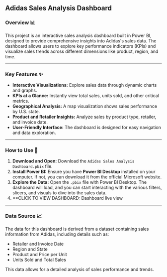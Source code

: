 ## **Adidas Sales Analysis Dashboard**

### **Overview** 📊

This project is an interactive sales analysis dashboard built in Power BI, designed to provide comprehensive insights into Adidas's sales data. The dashboard allows users to explore key performance indicators (KPIs) and visualize sales trends across different dimensions like product, region, and time.

---

### **Key Features** ✨

* **Interactive Visualizations:** Explore sales data through dynamic charts and graphs.
* **KPIs at a Glance:** Instantly view total sales, units sold, and other critical metrics.
* **Geographical Analysis:** A map visualization shows sales performance by U.S. state.
* **Product and Retailer Insights:** Analyze sales by product type, retailer, and invoice date.
* **User-Friendly Interface:** The dashboard is designed for easy navigation and data exploration.

---

### **How to Use** 🚀

1.  **Download and Open:** Download the `Adidas Sales Analysis Dashboard.pbix` file.
2.  **Install Power BI:** Ensure you have **Power BI Desktop** installed on your computer. If not, you can download it from the official Microsoft website.
3.  **Explore the Data:** Open the `.pbix` file with Power BI Desktop. The dashboard will load, and you can start interacting with the various filters, slicers, and visuals to dive into the sales data.
4.  **CLICK TO VIEW DASHBOARD: Dashboard live view
---

### **Data Source** 📈

The data for this dashboard is derived from a dataset containing sales information from Adidas, including details such as:

* Retailer and Invoice Date
* Region and State
* Product and Price per Unit
* Units Sold and Total Sales

This data allows for a detailed analysis of sales performance and trends.
